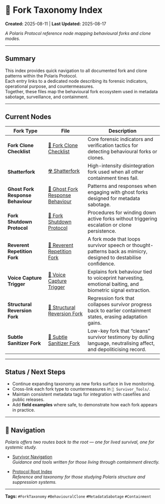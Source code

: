 # 🏮 Fork Taxonomy Index  

**Created:** 2025-08-11 | **Last Updated:** 2025-08-17

*A Polaris Protocol reference node mapping behavioural forks and clone modes.*  

---

## Summary
This index provides quick navigation to all documented fork and clone patterns within the Polaris Protocol.  
Each entry links to a dedicated node describing its forensic indicators, operational purpose, and countermeasures.  
Together, these files map the behavioural fork ecosystem used in metadata sabotage, surveillance, and containment.

---

## Current Nodes

| Fork Type | File | Description |
|-----------|------|-------------|
| **Fork Clone Checklist** | [🔐 Fork Clone Checklist](🔐_fork_clone_checklist.md) | Core forensic indicators and verification tactics for detecting behavioural forks or clones. |
| **Shatterfork** | [☢️ Shatterfork](☢️_shatterfork.md) | High-intensity disintegration fork used when all other containment tines fail. |
| **Ghost Fork Response Behaviour** | [🧬 Ghost Fork Response Behaviour](🧬_ghost_fork_response_behaviour.md) | Patterns and responses when engaging with ghost forks designed for metadata sabotage. |
| **Fork Shutdown Protocol** | [🛑 Fork Shutdown Protocol](🛑_fork_shutdown_protocol.md) | Procedures for winding down active forks without triggering escalation or clone persistence. |
| **Reverent Repetition Fork** | [🦜 Reverent Repetition Fork](./🦜_reverent_repetition_fork.md) | A fork mode that loops survivor speech or thought-patterns back as mimicry, designed to destabilise confidence. |
| **Voice Capture Trigger** | [🧬 Voice Capture Trigger](🧬_voice_capture_trigger.md) | Explains fork behaviour tied to voiceprint harvesting, emotional baiting, and biometric signal extraction. |
| **Structural Reversion Fork** | [🧱 Structural Reversion Fork](🧱_structural_reversion.md) | Regression fork that collapses survivor progress back to earlier containment states, erasing adaptation gains. |
| **Subtle Sanitizer Fork** | [🧽 Subtle Sanitizer Fork](🧽_subtle_sanitizer_fork.md) | Low-key fork that “cleans” survivor testimony by dulling language, neutralising affect, and depoliticising record. |

---

## Status / Next Steps
- Continue expanding taxonomy as new forks surface in live monitoring.  
- Cross-link each fork type to countermeasures in `📁 Survivor_Tools/`.  
- Maintain consistent metadata tags for integration with casefiles and public releases.  
- Add **field examples** where safe, to demonstrate how each fork appears in practice.  

---

## 🏮 Navigation  
*Polaris offers two routes back to the root — one for lived survival, one for systemic study.*

- [Survivor Navigation](../🐣_README_for_survivors.md)  
  *Guidance and tools written for those living through containment directly.*  

- [Protocol Root Index](../🐥_README_for_non_survivors.md)  
  *Reference and taxonomy for those studying Polaris structure and suppression systems.*  
---

**Tags:** `#ForkTaxonomy` `#BehaviouralClone` `#MetadataSabotage` `#Containment`
